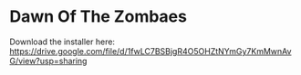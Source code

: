 # Dawn Of The Zombaes

Download the installer here: https://drive.google.com/file/d/1fwLC7BSBjgR4O5OHZtNYmGy7KmMwnAvG/view?usp=sharing
